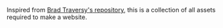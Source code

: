 Inspired from [Brad Traversy's repository](https://github.com/bradtraversy/vanillawebprojects?tab=readme-ov-file), this is a collection of all assets required to make a website.
